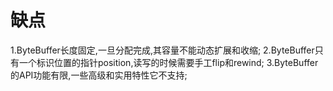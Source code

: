 # 缺点
1.ByteBuffer长度固定,一旦分配完成,其容量不能动态扩展和收缩;
2.ByteBuffer只有一个标识位置的指针position,读写的时候需要手工flip和rewind;
3.ByteBuffer的API功能有限,一些高级和实用特性它不支持;